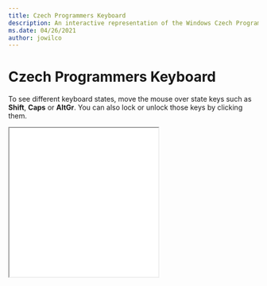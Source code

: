 ```yaml
---
title: Czech Programmers Keyboard
description: An interactive representation of the Windows Czech ProgrammersKeyboard. To see different keyboard states, click or move the mouse over the state keys.
ms.date: 04/26/2021
author: jowilco
---
```


# Czech Programmers Keyboard

To see different keyboard states, move the mouse over state keys such as **Shift**, **Caps** or **AltGr**. You can also lock or unlock those keys by clicking them.

<iframe src="kbdcz2.html" height="300"></iframe>
